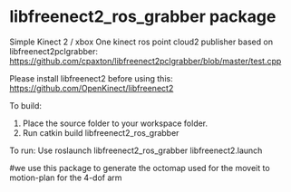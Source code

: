 # libfreenect2_ros_grabber package
Simple Kinect 2 / xbox One kinect ros point cloud2 publisher based on libfreenect2pclgrabber:
https://github.com/cpaxton/libfreenect2pclgrabber/blob/master/test.cpp

Please install libfreenect2 before using this: 
https://github.com/OpenKinect/libfreenect2

To build:
1. Place the source folder to your workspace folder.
2. Run catkin build libfreenect2_ros_grabber

To run:
Use roslaunch libfreenect2_ros_grabber libfreenect2.launch

#we use this package to generate the octomap used for the moveit to motion-plan for the 4-dof arm
